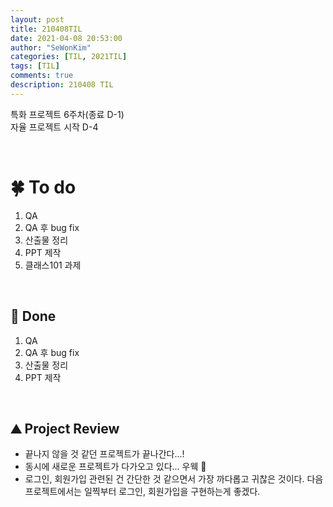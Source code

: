 ```yaml
---
layout: post
title: 210408TIL 
date: 2021-04-08 20:53:00
author: "SeWonKim"
categories: [TIL, 2021TIL]
tags: [TIL]
comments: true
description: 210408 TIL
---
```


특화 프로젝트 6주차(종료 D-1)    
자율 프로젝트 시작 D-4


&nbsp;
&nbsp;

# 🍀 To do

1. QA
2. QA 후 bug fix
3. 산출물 정리
4. PPT 제작
5. 클래스101 과제
   
&nbsp;
&nbsp;

## 🌳 Done

1. QA
2. QA 후 bug fix
3. 산출물 정리
4. PPT 제작

&nbsp;
&nbsp;

## ⛰️ Project Review

- 끝나지 않을 것 같던 프로젝트가 끝나간다...!
- 동시에 새로운 프로젝트가 다가오고 있다... 우웩 🤮
- 로그인, 회원가입 관련된 건 간단한 것 같으면서 가장 까다롭고 귀찮은 것이다. 다음 프로젝트에서는 일찍부터 로그인, 회원가입을 구현하는게 좋겠다.
